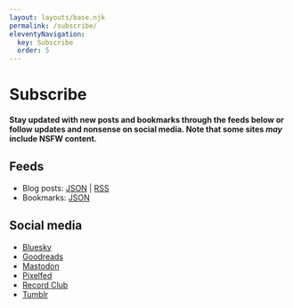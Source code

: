 ```yaml
---
layout: layouts/base.njk
permalink: /subscribe/
eleventyNavigation:
  key: Subscribe
  order: 5
---
```


# Subscribe

#### Stay updated with new posts and bookmarks through the feeds below or follow updates and nonsense on social media. Note that some sites *may* include NSFW content.

## Feeds

* Blog posts: [JSON](/feed/feed.json) | [RSS](/feed/feed.xml)
* Bookmarks: [JSON](https://reederapp.net/qotk31U8S5GNHl5LIJOaGw.json)

## Social media

* [Bluesky](https://bsky.app/profile/crashthearcade.com)
* [Goodreads](https://www.goodreads.com/crashthearcade)
* [Mastodon](https://social.lol/@crashthearcade)
* [Pixelfed](https://pixelfed.social/crashthearcade)
* [Record Club](https://record.club/crashthearcade/activity)
* [Tumblr](https://www.tumblr.com/crashthearcade)

